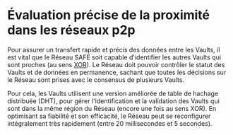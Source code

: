 # Évaluation précise de la proximité dans les réseaux p2p

Pour assurer un transfert rapide et précis des données entre les Vaults, il est vital que le Réseau SAFE soit capable d'identifier les autres Vaults qui sont proches (au sens [XOR](http://en.wikipedia.org/wiki/Exclusive_or)). Le Réseau doit pouvoir contrôler le statut des Vaults et de données en permanence, sachant que toutes les décisions sur le Réseau sont prises avec le consensus de plusieurs Vaults.

Pour cela, les Vaults utilisent une version améliorée de table de hachage distribuée (DHT), pour gérer l'identification et la validation des Vaults qui sont dans la même région du Réseau (encore une fois au sens XOR). En optimisant sa fiabilité et son efficacité, le Réseau peut se reconfigurer intégralement très rapidement (entre 20 millisecondes et 5 secondes).
